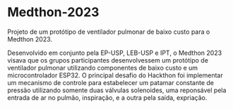 # Medthon-2023
Projeto de um protótipo de ventilador pulmonar de baixo custo para o Medthon 2023.

Desenvolvido em conjunto pela EP-USP, LEB-USP e IPT, o Medthon 2023 visava que os grupos participantes desenvolvessem um protótipo de ventilador pulmonar utilizando componentes de baixo custo e um microcontrolador ESP32. O principal desafio do Hackthon foi implementar um mecanismo de controle para estabelecer um patamar constante de pressão utilizando somente duas válvulas solenoides, uma reponsável pela entrada de ar no pulmão, inspiração, e a outra pela saída, expriação.
